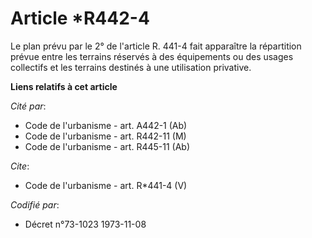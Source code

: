 # Article *R442-4

Le plan prévu par le 2° de l'article R. 441-4 fait apparaître la répartition prévue entre les terrains réservés à des
équipements ou des usages collectifs et les terrains destinés à une utilisation privative.

**Liens relatifs à cet article**

_Cité par_:

  - Code de l'urbanisme - art. A442-1 (Ab)
  - Code de l'urbanisme - art. R442-11 (M)
  - Code de l'urbanisme - art. R445-11 (Ab)

_Cite_:

  - Code de l'urbanisme - art. R*441-4 (V)

_Codifié par_:

  - Décret n°73-1023 1973-11-08
